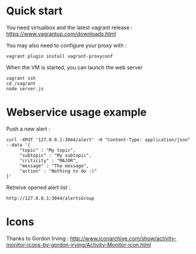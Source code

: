 
Quick start
===========

You need virtualbox and the latest vagrant release : https://www.vagrantup.com/downloads.html

You may also need to configure your proxy with :

    vagrant plugin install vagrant-proxyconf

When the VM is started, you can launch the web server

    vagrant ssh
	cd /vagrant
	node server.js
	

Webservice usage example
========================

Push a new alert :

    curl -XPUT '127.0.0.1:3044/alert' -H "Content-Type: application/json" --data '{
         "topic" : "My topic",
         "subtopic" : "My subtopic",
         "criticity" : "MAJOR",
         "message" : "The message",
         "action" : "Nothing to do :)"
    }'

Retreive opened alert list :

    http://127.0.0.1:3044/alertsGroup


	
Icons
=====

Thanks to Gordon Irving : http://www.iconarchive.com/show/activity-monitor-icons-by-gordon-irving/Activity-Monitor-icon.html
